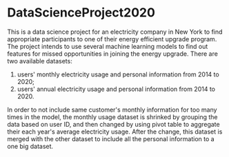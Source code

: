 # DataScienceProject2020
This is a data science project for an electricity company in New York to find appropriate participants to one of their energy efficient upgrade program.
The project intends to use several machine learning models to find out features for missed opportunities in joining the energy upgrade. There are two available datasets: 
  1. users' monthly electricity usage and personal information from 2014 to 2020; 
  2. users' annual electricity usage and personal information from 2014 to 2020.

In order to not include same customer's monthly information for too many times in the model, the monthly usage dataset is shrinked by grouping the data based on user ID, and then changed by using pivot table to aggregate their each year's average electricity usage. After the change, this dataset is merged with the other dataset to include all the personal information to a one big dataset.
